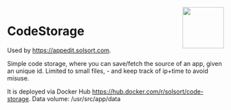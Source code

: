 <img src=https://code-storage.solsort.com/icon.png width=96 height=96 align=right>

# CodeStorage

Used by <https://appedit.solsort.com>.

Simple code storage, where you can save/fetch the source of an app, given an unique id. Limited to small files, - and keep track of ip+time to avoid misuse.

It is deployed via Docker Hub <https://hub.docker.com/r/solsort/code-storage>. Data volume: /usr/src/app/data
